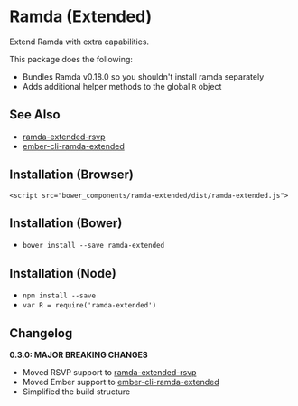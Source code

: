 # Ramda (Extended)
Extend Ramda with extra capabilities.

This package does the following:

* Bundles Ramda v0.18.0 so you shouldn't install ramda separately
* Adds additional helper methods to the global `R` object

## See Also

* [ramda-extended-rsvp](https://github.com/mediasuitenz/ramda-extended-rsvp)
* [ember-cli-ramda-extended](https://github.com/mediasuitenz/ember-cli-ramda-extended)


## Installation (Browser)

`<script src="bower_components/ramda-extended/dist/ramda-extended.js">`

## Installation (Bower)

* `bower install --save ramda-extended`

## Installation (Node)

* `npm install --save`
* `var R = require('ramda-extended')`


## Changelog

**0.3.0: MAJOR BREAKING CHANGES**

* Moved RSVP support to [ramda-extended-rsvp](https://github.com/mediasuitenz/ramda-extended-rsvp)
* Moved Ember support to [ember-cli-ramda-extended](https://github.com/mediasuitenz/ember-cli-ramda-extended)
* Simplified the build structure
